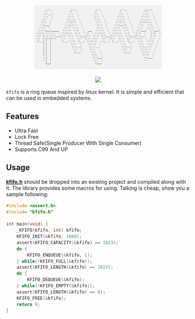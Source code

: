 <p align="center">
<img 
    src="logo.png" 
    width="350" height="175" border="0" alt="event">
<br><br>
<a title="License" target="_blank" href="https://github.com/cheng-zhongliang/kfifo/blob/master/LICENSE"><img src="https://img.shields.io/github/license/cheng-zhongliang/kfifo?style=flat-square"></a>
</p>

`kfifo` is a ring queue inspired by linux kernel. It is simple and efficient that can be used in embedded systems.

## Features

- Ultra Fast
- Lock Free
- Thread Safe(Single Producer With Single Consumer)
- Supports C99 And UP

## Usage

**[kfifo.h](kfifo.h?raw=1)** should be dropped into an existing project and compiled along with it. The library provides some 
macros for using. Talking is cheap, show you a sample following:

```c
#include <assert.h>
#include "kfifo.h"

int main(void) {
    _KFIFO(kfifo, int) kfifo;
    KFIFO_INIT(&kfifo, 1000);
    assert(KFIFO_CAPACITY(&kfifo) == 1023);
    do {
        KFIFO_ENQUEUE(&kfifo, 1);
    } while(!KFIFO_FULL(&kfifo));
    assert(KFIFO_LENGTH(&kfifo) == 1023);
    do {
        KFIFO_DEQUEUE(&kfifo);
    } while(!KFIFO_EMPTY(&kfifo));
    assert(KFIFO_LENGTH(&kfifo) == 0);
    KFIFO_FREE(&kfifo);
    return 0;
}
```